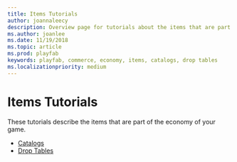 ```yaml
---
title: Items Tutorials
author: joannaleecy
description: Overview page for tutorials about the items that are part of the economy of your game.
ms.author: joanlee
ms.date: 11/19/2018
ms.topic: article
ms.prod: playfab
keywords: playfab, commerce, economy, items, catalogs, drop tables
ms.localizationpriority: medium
---
```


# Items Tutorials

These tutorials describe the items that are part of the economy of your game.

- [Catalogs](catalogs.md)
- [Drop Tables](drop-tables.md)
